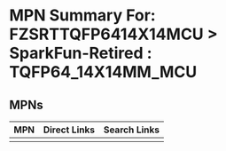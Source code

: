 



# MPN Summary For: FZSRTTQFP6414X14MCU > SparkFun-Retired : TQFP64_14X14MM_MCU

## MPNs
  

|MPN|Direct Links|Search Links|
| :--- | :--- | :--- |
||||
